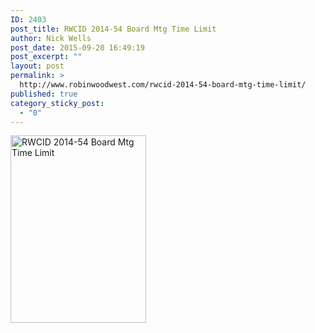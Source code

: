 ```yaml
---
ID: 2403
post_title: RWCID 2014-54 Board Mtg Time Limit
author: Nick Wells
post_date: 2015-09-20 16:49:19
post_excerpt: ""
layout: post
permalink: >
  http://www.robinwoodwest.com/rwcid-2014-54-board-mtg-time-limit/
published: true
category_sticky_post:
  - "0"
---
```

<a href="http://www.robinwoodwest.com/wp-content/uploads/2015/09/rwcid-2014-54-board-mtg-time-limit.jpg"><img src="http://www.robinwoodwest.com/wp-content/uploads/2015/09/rwcid-2014-54-board-mtg-time-limit-217x300.jpg" alt="RWCID 2014-54 Board Mtg Time Limit" width="217" height="300" class="alignnone size-medium wp-image-2404" /></a>